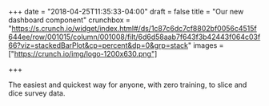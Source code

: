 +++
date = "2018-04-25T11:35:33-04:00"
draft = false
title = "Our new dashboard component"
crunchbox = "https://s.crunch.io/widget/index.html#/ds/1c87c6dc7cf8802bf0056c4515f644ee/row/001015/column/001008/filt/6d6d58aab7f643f3b42443f064c03f66?viz=stackedBarPlot&cp=percent&dp=0&grp=stack"
images = ["https://crunch.io/img/logo-1200x630.png"]


+++

The easiest and quickest way for anyone, with zero training, to slice and dice survey data.  

